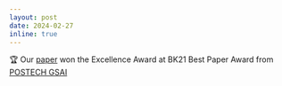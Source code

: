 ```yaml
---
layout: post
date: 2024-02-27
inline: true
---
```


:trophy: Our [paper](https://arxiv.org/abs/2312.04266) won the Excellence Award at BK21 Best Paper Award from [POSTECH GSAI](ai.postech.ac.kr)
